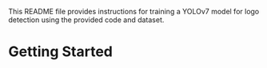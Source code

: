 This README file provides instructions for training a YOLOv7 model for logo detection using the provided code and dataset.

# Getting Started
